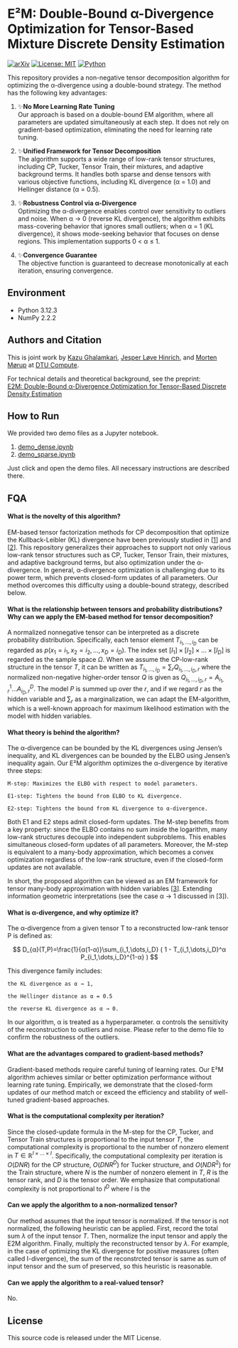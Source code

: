 # E²M: Double-Bound α-Divergence Optimization for Tensor-Based Mixture Discrete Density Estimation

[![arXiv](https://img.shields.io/badge/arXiv-2405.18220-b31b1b.svg)](https://arxiv.org/abs/2405.18220)
[![License: MIT](https://img.shields.io/badge/License-MIT-yellow.svg)](https://opensource.org/licenses/MIT)
[![Python](https://img.shields.io/badge/Python-3.12-blue.svg)](https://www.python.org/downloads/release/python-3120/)

This repository provides a non-negative tensor decomposition algorithm for optimizing the α-divergence using a double-bound strategy. The method has the following key advantages:

1. ✨**No More Learning Rate Tuning**  
   Our approach is based on a double-bound EM algorithm, where all parameters are updated simultaneously at each step. It does not rely on gradient-based optimization, eliminating the need for learning rate tuning.

3. ✨**Unified Framework for Tensor Decomposition**  
   The algorithm supports a wide range of low-rank tensor structures, including CP, Tucker, Tensor Train, their mixtures, and adaptive background terms. It handles both sparse and dense tensors with various objective functions, including KL divergence (α = 1.0) and Hellinger distance (α = 0.5).

5. ✨**Robustness Control via α-Divergence**  
   Optimizing the α-divergence enables control over sensitivity to outliers and noise. When α → 0 (reverse KL divergence), the algorithm exhibits mass-covering behavior that ignores small outliers; when α = 1 (KL divergence), it shows mode-seeking behavior that focuses on dense regions. This implementation supports 0 < α ≤ 1.

6. ✨**Convergence Guarantee**  
   The objective function is guaranteed to decrease monotonically at each iteration, ensuring convergence.

## Environment

- Python 3.12.3  
- NumPy 2.2.2

## Authors and Citation

This is joint work by [Kazu Ghalamkari](https://gkazu.info/), [Jesper Løve Hinrich](https://www2.compute.dtu.dk/~jehi/), and [Morten Mørup](https://mortenmorup.dk/) at [DTU Compute](https://www.compute.dtu.dk/).  

For technical details and theoretical background, see the preprint:  
[E2M: Double-Bound α-Divergence Optimization for Tensor-Based Discrete Density Estimation](https://arxiv.org/abs/2405.18220)


## How to Run

We provided two demo files as a Jupyter notebook.
1. [demo_dense.ipynb](https://github.com/gkazunii/eemix/blob/main/demo/demo_dense.ipynb)
2. [demo_sparse.ipynb](https://github.com/gkazunii/eemix/blob/main/demo/demo_sparse.ipynb)

Just click and open the demo files. All necessary instructions are described there.

## FQA

#### What is the novelty of this algorithm?

EM-based tensor factorization methods for CP decomposition that optimize the Kullback-Leibler (KL) divergence have been previously studied in [[1](https://ieeexplore.ieee.org/abstract/document/8335432)] and [[2](https://ieeexplore.ieee.org/document/8821380)]. This repository generalizes their approaches to support not only various low-rank tensor structures such as CP, Tucker, Tensor Train, their mixtures, and adaptive background terms, but also optimization under the α-divergence. In general, α-divergence optimization is challenging due to its power term, which prevents closed-form updates of all parameters. Our method overcomes this difficulty using a double-bound strategy, described below.


#### What is the relationship between tensors and probability distributions? Why can we apply the EM-based method for tensor decomposition?

A normalized nonnegative tensor can be interpreted as a discrete probability distribution. Specifically, each tensor element $T_{i_1,\dots,i_D}$ can be regarded as $p(x_1=i_1,x_2=i_2,\dots,x_D=i_D)$. The index set $[I_1]\times[I_2]\times\dots\times[I_D]$ is regarded as the sample space $\Omega$. When we assume the CP-low-rank structure in the tensor $T$, it can be written as $T_{i_1,\dots,i_D}=\sum_{r} Q_{i_1,\dots,i_D,r}$ where the normalized non-negative higher-order tensor $Q$ is given as $Q_{i_1,\dots,i_D,r}=A^1_{i_1,r} \dots A^D_{i_D,r}$. The model $P$ is summed up over the $r$, and if we regard $r$ as the hidden variable and $\sum_r$ as a marginalization, we can adapt the EM-algorithm, which is a well-known approach for maximum likelihood estimation with the model with hidden variables. 


#### What theory is behind the algorithm?

The α-divergence can be bounded by the KL divergences using Jensen’s inequality, and KL divergences can be bounded by the ELBO using Jensen’s inequality again. Our E²M algorithm optimizes the α-divergence by iterative three steps:

    M-step: Maximizes the ELBO with respect to model parameters.

    E1-step: Tightens the bound from ELBO to KL divergence.

    E2-step: Tightens the bound from KL divergence to α-divergence.

Both E1 and E2 steps admit closed-form updates. The M-step benefits from a key property: since the ELBO contains no sum inside the logarithm, many low-rank structures decouple into independent subproblems. This enables simultaneous closed-form updates of all parameters. Moreover, the M-step is equivalent to a many-body approximation, which becomes a convex optimization regardless of the low-rank structure, even if the closed-form updates are not available. 

In short, the proposed algorithm can be viewed as an EM framework for tensor many-body approximation with hidden variables [[3](https://openreview.net/forum?id=5yedZXV7wt)]. Extending information geometric interpretations (see the case α → 1 discussed in [3]).

#### What is α-divergence, and why optimize it?

The α-divergence from a given tensor T to a reconstructed low-rank tensor P is defined as:

$$
D_{α}(T,P)=\frac{1}{α(1-α)}\sum_{i_1,\dots,i_D} ( 1 - T_{i_1,\dots,i_D}^α P_{i_1,\dots,i_D}^{1-α} ) 
$$

This divergence family includes:

    the KL divergence as α → 1,

    the Hellinger distance as α = 0.5

    the reverse KL divergence as α → 0.

In our algorithm, α is treated as a hyperparameter. α controls the sensitivity of the reconstruction to outliers and noise. Please refer to the demo file to confirm the robustness of the outliers.

#### What are the advantages compared to gradient-based methods?

Gradient-based methods require careful tuning of learning rates. Our E²M algorithm achieves similar or better optimization performance without learning rate tuning. Empirically, we demonstrate that the closed-form updates of our method match or exceed the efficiency and stability of well-tuned gradient-based approaches.



#### What is the computational complexity per iteration?

Since the closed-update formula in the M-step for the CP, Tucker, and Tensor Train structures is proportional to the input tensor $T$, the computational complexity is proportional to the number of nonzero element in $T\in\mathbb{R}^{I\times\dots\times I}$. Specifically, the computational complexity per iteration is $O(DNR)$ for the CP structure, $O(DNR^D)$ for Tucker structure, and $O(NDR^2)$ for the Train structure, where $N$ is the number of nonzero element in $T$, $R$ is the tensor rank, and $D$ is the tensor order. We emphasize that computational complexity is not proportional to $I^D$ where $I$ is the 

#### Can we apply the algorithm to a non-normalized tensor?

Our method assumes that the input tensor is normalized. If the tensor is not normalized, the following heuristic can be applied. First, record the total sum $\lambda$ of the input tensor $T$. Then, normalize the input tensor and apply the E2M algorithm. Finally, multiply the reconstructed tensor by $\lambda$. For example, in the case of optimizing the KL divergence for positive measures (often called I-divergence), the sum of the reconstrcted tensor is same as sum of input tensor and the sum of  preserved, so this heuristic is reasonable.

#### Can we apply the algorithm to a real-valued tensor?

No. 

## License

This source code is released under the MIT License.
